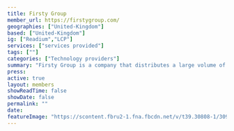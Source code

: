 ```yaml
---
title: Firsty Group 
member_url: https://firstygroup.com/
geographies: ["United-Kingdom"]
based: ["United-Kingdom"]
ig: ["Readium","LCP"] 
services: ["services provided"] 
tags: [""]
categories: ["Technology providers"]
summary: "Firsty Group is a company that distributes a large volume of EPUB in the UK and develops white-labeled Readium-based reading applications for multiple publishers. The operate Glassboxx, a solution for eBooks and audiobooks."
press:
active: true
layout: members
showReadTime: false
showDate: false
permalink: ""
date: 
featureImage: "https://scontent.fbru2-1.fna.fbcdn.net/v/t39.30808-1/309381954_440584414720850_6003490747986655585_n.png?stp=dst-png_p120x120&_nc_cat=100&ccb=1-7&_nc_sid=4da83f&_nc_ohc=gg76H0wSINIAX_9x75V&_nc_ht=scontent.fbru2-1.fna&oh=00_AfCCLIiX_a2YscW_r_J9lf9iNgFJziHmd_lLPOb_1FbHFQ&oe=659C56CB"
---
```


